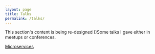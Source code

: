 ```yaml
---
layout: page
title: Talks
permalink: /talks/
---
```


This section's content is being re-designed ()Some talks I gave either in meetups or conferences.

[Microservices](20191120_microservices/index.html)